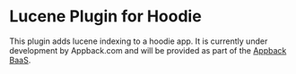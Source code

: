 # Lucene Plugin for Hoodie
This plugin adds lucene indexing to a hoodie app.  It is currently under development by Appback.com and will be provided as part of the [Appback BaaS](https://appback.com).